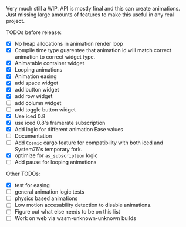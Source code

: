Very much still a WIP. API is mostly final and this can create animations. Just missing large amounts of features to make this useful in any real project.

TODOs before release:
- [x] No heap allocations in animation render loop
- [x] Compile time type guarentee that animation id will match correct animation to correct widget type.
- [x] Animatable container widget
- [x] Looping animations
- [x] Animation easing
- [x] add space widget
- [x] add button widget
- [x] add row widget
- [ ] add column widget
- [ ] add toggle button widget
- [x] Use iced 0.8
- [x] use iced 0.8's framerate subscription
- [x] Add logic for different animation Ease values
- [ ] Documentation
- [ ] Add `Cosmic` cargo feature for compatibility with both iced and System76's temporary fork.
- [x] optimize for `as_subscription` logic
- [ ] Add pause for looping animations

Other TODOs:
- [x] test for easing
- [ ] general animation logic tests
- [ ] physics based animations
- [ ] Low motion accesability detection to disable animations.
- [ ] Figure out what else needs to be on this list
- [ ] Work on web via wasm-unknown-unknown builds
